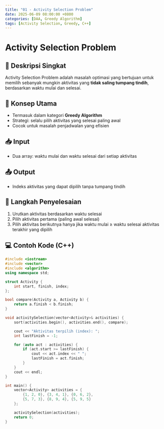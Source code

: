```yaml
---
title: "01 - Activity Selection Problem"
date: 2025-06-09 08:00:00 +0800
categories: [DAA, Greedy Algorithm]
tags: [Activity Selection, Greedy, C++]
---
```


# Activity Selection Problem

## 📌 Deskripsi Singkat
Activity Selection Problem adalah masalah optimasi yang bertujuan untuk memilih sebanyak mungkin aktivitas yang **tidak saling tumpang tindih**, berdasarkan waktu mulai dan selesai.

## 🧠 Konsep Utama
- Termasuk dalam kategori **Greedy Algorithm**
- Strategi: selalu pilih aktivitas yang selesai paling awal
- Cocok untuk masalah penjadwalan yang efisien

## 📥 Input
- Dua array: waktu mulai dan waktu selesai dari setiap aktivitas

## 📤 Output
- Indeks aktivitas yang dapat dipilih tanpa tumpang tindih

## 🧮 Langkah Penyelesaian
1. Urutkan aktivitas berdasarkan waktu selesai
2. Pilih aktivitas pertama (paling awal selesai)
3. Pilih aktivitas berikutnya hanya jika waktu mulai ≥ waktu selesai aktivitas terakhir yang dipilih

## 💻 Contoh Kode (C++)

```cpp
#include <iostream>
#include <vector>
#include <algorithm>
using namespace std;

struct Activity {
    int start, finish, index;
};

bool compare(Activity a, Activity b) {
    return a.finish < b.finish;
}

void activitySelection(vector<Activity>& activities) {
    sort(activities.begin(), activities.end(), compare);

    cout << "Aktivitas terpilih (index): ";
    int lastFinish = -1;

    for (auto act : activities) {
        if (act.start >= lastFinish) {
            cout << act.index << " ";
            lastFinish = act.finish;
        }
    }
    cout << endl;
}

int main() {
    vector<Activity> activities = {
        {1, 2, 0}, {3, 4, 1}, {0, 6, 2},
        {5, 7, 3}, {8, 9, 4}, {5, 9, 5}
    };

    activitySelection(activities);
    return 0;
}
```